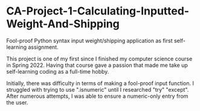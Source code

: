 # CA-Project-1-Calculating-Inputted-Weight-And-Shipping
Fool-proof Python syntax input weight/shipping application as first self-learning assignment.

This project is one of my first since I finished my computer science course in Spring 2022. Having that course gave a passion that made me take up self-learning coding as a full-time hobby. 

Initially, there was difficulty in terms of making a fool-proof input function. I struggled with trying to use ".isnumeric" until I researched "try" "except". After numerous attempts, I was able to ensure a numeric-only entry from the user.
